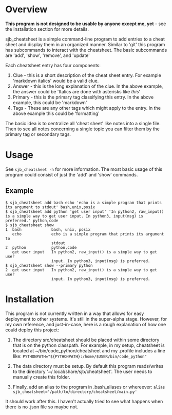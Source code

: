 # Overview
**This program is not designed to be usable by anyone except me, yet** - see the Installation section for more details.

sjb_cheatsheet is a simple command-line program to add entries to a cheat sheet and display them in an organized manner. 
Similar to 'git' this program has subcommands to interact with the cheatsheet. The basic subcommands are 'add', 'show', 'remove', and 'update'

Each cheatsheet entry has four components:
1. Clue - this is a short description of the cheat sheet entry. For example 'markdown italics' would be a valid clue.
2. Answer - this is the long explanation of the clue. In the above example, the answer could be 'Italics are done with asterisks like *this*'
3. Primary - this is the primary tag classifying this entry. In the above example, this could be 'markdown'
4. Tags - These are any other tags which might apply to the entry. In the above example this could be 'formatting'

The basic idea is to centralize all 'cheat sheet' like notes into a single file. Then to see all notes concerning a single topic you can filter them by the primary tag or secondary tags.

# Usage
See `sjb_cheatsheet -h` for more information. The most basic usage of this program could consist of just the 'add' and 'show' commands. 

## Example
~~~~
$ sjb_cheatsheet add bash echo 'echo is a simple program that prints its argument to stdout' bash,unix,posix
$ sjb_cheatsheet add python 'get user input' 'In python2, raw_input() is a simple way to get user input. In python3, input(msg) is preferred.' python,code
$ sjb_cheatsheet show
1  bash             bash, unix, posix
   echo             echo is a simple program that prints its argument to
                    stdout
2  python           python,code
   get user input   In python2, raw_input() is a simple way to get user
                    input. In python3, input(msg) is preferred.
$ sjb_cheatsheet show --primary python
2  get user input   In python2, raw_input() is a simple way to get user
                    input. In python3, input(msg) is preferred.
~~~~

# Installation
This program is not currently written in a way that allows for easy deployment to other systems. It's still in the super-alpha stage. However, for my own reference, and just-in-case, here is a rough explanation of how one could deploy this project:

1. The directory src/cheatsheet should be placed within some directory that is on the python classpath.
For example, in my setup, cheatsheet is located at ~/bin/code_python/cheatsheet and my .profile includes a line like:
  `PYTHONPATH="${PYTHONPATH}:/home/$USER/bin/code_python"`

2. The data directory must be setup.
By default this program reads/writes to the directory '~/.local/share/sjb/cheatsheet'. The user needs to manually create this folder.

3. Finally, add an alias to the program in .bash_aliases or whereever:
`alias sjb_cheatsheet='/path/to/directory/cheatsheet/main.py'`

It should work after this. I haven't actually tried to see what happens when there is no .json file so maybe not.

